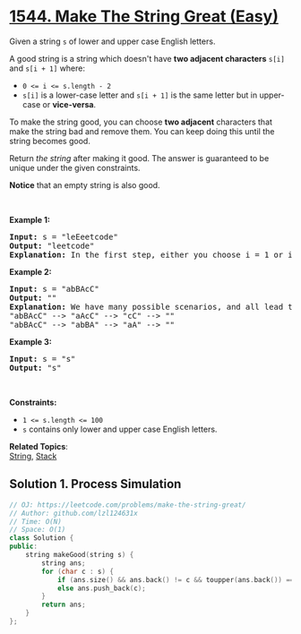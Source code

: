 # [1544. Make The String Great (Easy)](https://leetcode.com/problems/make-the-string-great/)

<p>Given a string <code>s</code> of lower and upper case English letters.</p>

<p>A good string is a string which doesn't have&nbsp;<strong>two adjacent characters</strong> <code>s[i]</code> and <code>s[i + 1]</code> where:</p>

<ul>
	<li><code>0 &lt;= i &lt;= s.length - 2</code></li>
	<li><code>s[i]</code> is a lower-case letter and <code>s[i + 1]</code> is the same letter but in upper-case&nbsp;or <strong>vice-versa</strong>.</li>
</ul>

<p>To make the string good, you can choose <strong>two adjacent</strong> characters that make the string bad and remove them. You can keep doing this until the string becomes good.</p>

<p>Return <em>the string</em> after making it good. The answer is guaranteed to be unique under the given constraints.</p>

<p><strong>Notice</strong> that an empty string is also good.</p>

<p>&nbsp;</p>
<p><strong>Example 1:</strong></p>

<pre><strong>Input:</strong> s = "leEeetcode"
<strong>Output:</strong> "leetcode"
<strong>Explanation:</strong> In the first step, either you choose i = 1 or i = 2, both will result "leEeetcode" to be reduced to "leetcode".
</pre>

<p><strong>Example 2:</strong></p>

<pre><strong>Input:</strong> s = "abBAcC"
<strong>Output:</strong> ""
<strong>Explanation:</strong> We have many possible scenarios, and all lead to the same answer. For example:
"abBAcC" --&gt; "aAcC" --&gt; "cC" --&gt; ""
"abBAcC" --&gt; "abBA" --&gt; "aA" --&gt; ""
</pre>

<p><strong>Example 3:</strong></p>

<pre><strong>Input:</strong> s = "s"
<strong>Output:</strong> "s"
</pre>

<p>&nbsp;</p>
<p><strong>Constraints:</strong></p>

<ul>
	<li><code>1 &lt;= s.length &lt;= 100</code></li>
	<li><code>s</code> contains only lower and upper case English letters.</li>
</ul>

**Related Topics**:  
[String](https://leetcode.com/tag/string/), [Stack](https://leetcode.com/tag/stack/)

## Solution 1. Process Simulation
 
```cpp
// OJ: https://leetcode.com/problems/make-the-string-great/
// Author: github.com/lzl124631x
// Time: O(N)
// Space: O(1)
class Solution {
public:
    string makeGood(string s) {
        string ans;
        for (char c : s) {
            if (ans.size() && ans.back() != c && toupper(ans.back()) == toupper(c)) ans.pop_back();
            else ans.push_back(c);
        }
        return ans;
    }
};
```